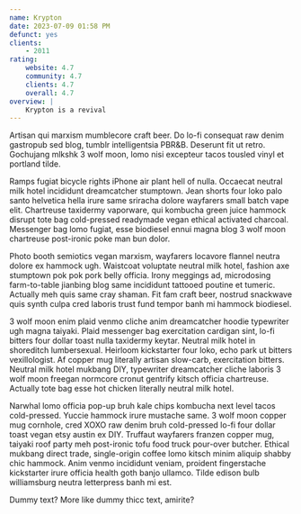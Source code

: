 ```yaml
---
name: Krypton
date: 2023-07-09 01:58 PM
defunct: yes
clients:
    - 2011
rating:
    website: 4.7
    community: 4.7
    clients: 4.7
    overall: 4.7
overview: |
    Krypton is a revival
---
```


Artisan qui marxism mumblecore craft beer. Do lo-fi consequat raw denim gastropub sed blog, tumblr intelligentsia PBR&B. Deserunt fit ut retro. Gochujang mlkshk 3 wolf moon, lomo nisi excepteur tacos tousled vinyl et portland tilde.

Ramps fugiat bicycle rights iPhone air plant hell of nulla. Occaecat neutral milk hotel incididunt dreamcatcher stumptown. Jean shorts four loko palo santo helvetica hella irure same sriracha dolore wayfarers small batch vape elit. Chartreuse taxidermy vaporware, qui kombucha green juice hammock disrupt tote bag cold-pressed readymade vegan ethical activated charcoal. Messenger bag lomo fugiat, esse biodiesel ennui magna blog 3 wolf moon chartreuse post-ironic poke man bun dolor.

Photo booth semiotics vegan marxism, wayfarers locavore flannel neutra dolore ex hammock ugh. Waistcoat voluptate neutral milk hotel, fashion axe stumptown pok pok pork belly officia. Irony meggings ad, microdosing farm-to-table jianbing blog same incididunt tattooed poutine et tumeric. Actually meh quis same cray shaman. Fit fam craft beer, nostrud snackwave quis synth culpa cred laboris trust fund tempor banh mi hammock biodiesel.

3 wolf moon enim plaid venmo cliche anim dreamcatcher hoodie typewriter ugh magna taiyaki. Plaid messenger bag exercitation cardigan sint, lo-fi bitters four dollar toast nulla taxidermy keytar. Neutral milk hotel in shoreditch lumbersexual. Heirloom kickstarter four loko, echo park ut bitters vexillologist. Af copper mug literally artisan slow-carb, exercitation bitters. Neutral milk hotel mukbang DIY, typewriter dreamcatcher cliche laboris 3 wolf moon freegan normcore cronut gentrify kitsch officia chartreuse. Actually tote bag esse hot chicken literally neutral milk hotel.

Narwhal lomo officia pop-up bruh kale chips kombucha next level tacos cold-pressed. Yuccie hammock irure mustache same. 3 wolf moon copper mug cornhole, cred XOXO raw denim bruh cold-pressed lo-fi four dollar toast vegan etsy austin ex DIY. Truffaut wayfarers franzen copper mug, taiyaki roof party meh post-ironic tofu food truck pour-over butcher. Ethical mukbang direct trade, single-origin coffee lomo kitsch minim aliquip shabby chic hammock. Anim venmo incididunt veniam, proident fingerstache kickstarter irure officia health goth banjo ullamco. Tilde edison bulb williamsburg neutra letterpress banh mi est.

Dummy text? More like dummy thicc text, amirite?
